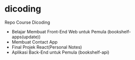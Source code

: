 # dicoding
Repo Course Dicoding 
 - Belajar Membuat Front-End Web untuk Pemula (bookshelf-apps(update))
 - Membuat Contact App
 - Final Projek React(Personal Notes)
 - Aplikasi Back-End untuk Pemula (bookshelf-api)

